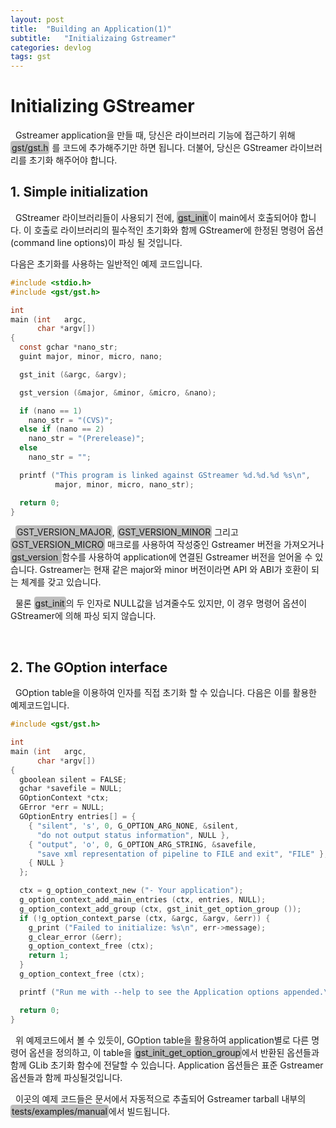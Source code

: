 ```yaml
---
layout: post
title:  "Building an Application(1)"
subtitle:   "Initializaing Gstreamer"
categories: devlog
tags: gst
---
```


<style>
.fill_color {background-color:rgba(164,164,164,0.7);border-radius:4px;padding:2px;}
.blue_l {color:#323C73;}
</style>

# __Initializing GStreamer__

&nbsp; Gstreamer application을 만들 때, 당신은 라이브러리 기능에 접근하기 위해 <span class="fill_color">gst/gst.h</span> 를 코드에 추가해주기만 하면 됩니다. 더불어, 당신은 GStreamer 라이브러리를 초기화 해주어야 합니다.

## __1. Simple initialization__

&nbsp; GStreamer 라이브러리들이 사용되기 전에, <span class="fill_color">gst_init</span>이 main에서 호출되어야 합니다. 이 호출로 라이브러리의 필수적인 초기화와 함께 GStreamer에 한정된 명령어 옵션(command line options)이 파싱 될 것입니다. 


다음은 초기화를 사용하는 일반적인 예제 코드입니다.
```c
#include <stdio.h>
#include <gst/gst.h>

int
main (int   argc,
      char *argv[])
{
  const gchar *nano_str;
  guint major, minor, micro, nano;

  gst_init (&argc, &argv);

  gst_version (&major, &minor, &micro, &nano);

  if (nano == 1)
    nano_str = "(CVS)";
  else if (nano == 2)
    nano_str = "(Prerelease)";
  else
    nano_str = "";

  printf ("This program is linked against GStreamer %d.%d.%d %s\n",
          major, minor, micro, nano_str);

  return 0;
}
```
&nbsp; <span class="fill_color"> GST_VERSION_MAJOR</span>, <span class="fill_color"> GST_VERSION_MINOR</span> 그리고 <span class="fill_color"> GST_VERSION_MICRO</span> 매크로를 사용하여 작성중인 Gstreamer 버전을 가져오거나 <span class="fill_color"> gst_version </span> 함수를 사용하여 application에 연결된 Gstreamer 버전을 얻어올 수 있습니다. Gstreamer는 현재 같은 major와 minor 버전이라면 API 와 ABI가 호환이 되는 체계를 갖고 있습니다.

&nbsp; 물론 <span class="fill_color">gst_init</span>의 두 인자로 NULL값을 넘겨줄수도 있지만, 이 경우 명령어 옵션이 GStreamer에 의해 파싱 되지 않습니다.

<br>

## __2. The GOption interface__

&nbsp; GOption table을 이용하여 인자를 직접 초기화 할 수 있습니다. 다음은 이를 활용한 예제코드입니다.
```c
#include <gst/gst.h>

int
main (int   argc,
      char *argv[])
{
  gboolean silent = FALSE;
  gchar *savefile = NULL;
  GOptionContext *ctx;
  GError *err = NULL;
  GOptionEntry entries[] = {
    { "silent", 's', 0, G_OPTION_ARG_NONE, &silent,
      "do not output status information", NULL },
    { "output", 'o', 0, G_OPTION_ARG_STRING, &savefile,
      "save xml representation of pipeline to FILE and exit", "FILE" },
    { NULL }
  };

  ctx = g_option_context_new ("- Your application");
  g_option_context_add_main_entries (ctx, entries, NULL);
  g_option_context_add_group (ctx, gst_init_get_option_group ());
  if (!g_option_context_parse (ctx, &argc, &argv, &err)) {
    g_print ("Failed to initialize: %s\n", err->message);
    g_clear_error (&err);
    g_option_context_free (ctx);
    return 1;
  }
  g_option_context_free (ctx);

  printf ("Run me with --help to see the Application options appended.\n");

  return 0;
}
```

&nbsp; 위 예제코드에서 볼 수 있듯이, GOption table을 활용하여 application별로 다른 명령어 옵션을 정의하고, 이 table을 <span class="fill_color">gst_init_get_option_group</span>에서 반환된 옵션들과 함께 GLib 초기화 함수에 전달할 수 있습니다. Application 옵션들은 표준 Gstreamer 옵션들과 함께 파싱될것입니다.

&nbsp; 이곳의 예제 코드들은 문서에서 자동적으로 추출되어 Gstreamer tarball 내부의 <span class="fill_color">tests/examples/manual</span>에서 빌드됩니다.
